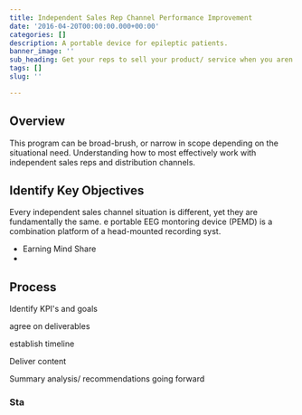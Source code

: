 ```yaml
---
title: Independent Sales Rep Channel Performance Improvement
date: '2016-04-20T00:00:00.000+00:00'
categories: []
description: A portable device for epileptic patients.
banner_image: ''
sub_heading: Get your reps to sell your product/ service when you aren't watching.
tags: []
slug: ''

---
```

## Overview

This program can be broad-brush, or narrow in scope depending on the situational need. Understanding how to most effectively work with independent sales reps and distribution channels.

## Identify Key Objectives

Every independent sales channel situation is different, yet they are fundamentally the same. e portable EEG montoring device (PEMD) is a combination platform of a head-mounted recording syst.

* Earning Mind Share
* 

## Process

Identify KPI's and goals

agree on deliverables

establish timeline

Deliver content

Summary analysis/ recommendations going forward

### Sta

###